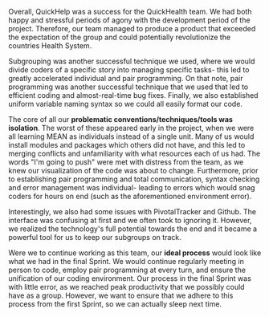 Overall, QuickHelp was a success for the QuickHealth team. We had both happy and stressful periods of agony with the development period of the project. Therefore, our team managed to produce a product that exceeded the expectation of the group and could potentially revolutionize the countries Health System.

Subgrouping was another successful technique we used, where we would divide coders of a specific story into managing specific tasks- this led to greatly accelerated individual and pair programming. On that note, pair programming was another successful technique that we used that led to efficient coding and almost-real-time bug fixes. Finally, we also established uniform variable naming syntax so we could all easily format our code.

The core of all our __problematic conventions/techniques/tools was isolation__. The worst of these appeared early in the project, when we were all learning MEAN as individuals instead of a single unit. Many of us would install modules and packages which others did not have, and this led to merging conflicts and unfamiliarity with what resources each of us had. The words "I'm going to push" were met with distress from the team, as we knew our visualization of the code was about to change. Furthermore, prior to establishing pair programming and total communication, syntax checking and error management was individual- leading to errors which would snag coders for hours on end (such as the aforementioned environment error).

Interestingly, we also had some issues with PivotalTracker and Github. The interface was confusing at first and we often took to ignoring it. However, we realized the technology's full potential towards the end and it became a powerful tool for us to keep our subgroups on track.

Were we to continue working as this team, our __ideal process__ would look like what we had in the final Sprint. We would continue regularly meeting in person to code, employ pair programming at every turn, and ensure the unification of our coding environment. Our process in the final Sprint was with little error, as we reached peak productivity that we possibly could have as a group. However, we want to ensure that we adhere to this process from the first Sprint, so we can actually sleep next time.

